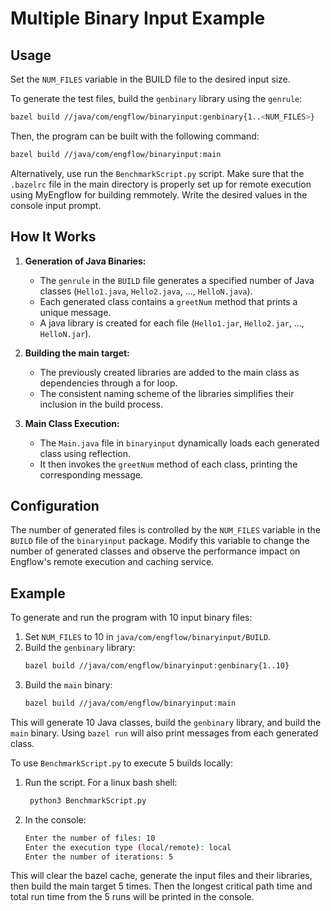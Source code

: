 # Multiple Binary Input Example

## Usage
Set the `NUM_FILES` variable in the BUILD file to the desired input size.

To generate the test files, build the `genbinary` library using the `genrule`:
```sh
bazel build //java/com/engflow/binaryinput:genbinary{1..<NUM_FILES>}
```

Then, the program can be built with the following command:
```sh
bazel build //java/com/engflow/binaryinput:main
```

Alternatively, use run the `BenchmarkScript.py` script. 
Make sure that the `.bazelrc` file in the main directory is properly set up for remote execution using MyEngflow for building remmotely. 
Write the desired values in the console input prompt.

## How It Works

1. **Generation of Java Binaries:**
    - The `genrule` in the `BUILD` file generates a specified number of Java classes (`Hello1.java`, `Hello2.java`, ..., `HelloN.java`).
    - Each generated class contains a `greetNum` method that prints a unique message.
    - A java library is created for each file (`Hello1.jar`, `Hello2.jar`, ..., `HelloN.jar`).
      
2. **Building the main target:**
   - The previously created libraries are added to the main class as dependencies through a for loop.
   - The consistent naming scheme of the libraries simplifies their inclusion in the build process.

3. **Main Class Execution:**
    - The `Main.java` file in `binaryinput` dynamically loads each generated class using reflection.
    - It then invokes the `greetNum` method of each class, printing the corresponding message.

## Configuration

The number of generated files is controlled by the `NUM_FILES` variable in the `BUILD` file of the `binaryinput` package. Modify this variable to change the number of generated classes and observe the performance impact on Engflow's remote execution and caching service.

## Example

To generate and run the program with 10 input binary files:

1. Set `NUM_FILES` to 10 in `java/com/engflow/binaryinput/BUILD`.
2. Build the `genbinary` library:
   ```sh
   bazel build //java/com/engflow/binaryinput:genbinary{1..10}
   ```
3. Build the `main` binary:
   ```sh
   bazel build //java/com/engflow/binaryinput:main
   ```

This will generate 10 Java classes, build the `genbinary` library, and build the `main` binary. Using `bazel run` will also print messages from each generated class.

To use `BenchmarkScript.py` to execute 5 builds locally:

1. Run the script. For a linux bash shell:
    ```sh
     python3 BenchmarkScript.py
   ```
2. In the console:
    ```sh
    Enter the number of files: 10
    Enter the execution type (local/remote): local
    Enter the number of iterations: 5
   ```

This will clear the bazel cache, generate the input files and their libraries, then build the main target 5 times. Then the longest critical path time and total run time from the 5 runs will be printed in the console.
